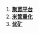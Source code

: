 1. [**聚宽平台**](https://www.joinquant.com/)
2. [**米筐量化**](https://www.ricequant.com/welcome/)
2. [**优矿**](https://uqer.datayes.com/)